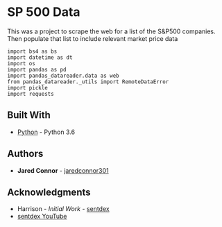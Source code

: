 # SP 500 Data

This was a project to scrape the web for a list of the S&P500 companies. Then populate that list to include relevant market price data

```
import bs4 as bs
import datetime as dt
import os
import pandas as pd
import pandas_datareader.data as web
from pandas_datareader._utils import RemoteDataError
import pickle
import requests
```

## Built With

* [Python](https://docs.python.org/3/) - Python 3.6

## Authors

* **Jared Connor** - [jaredconnor301](https://github.com/jaredconnor301)

## Acknowledgments

* Harrison - *Initial Work* - [sentdex](https://github.com/Sentdex)
* [sentdex YouTube](YouTube.com/Sentdex)
